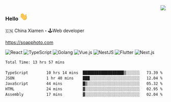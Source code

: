 <img align="right" src="https://github-readme-stats.vercel.app/api?username=yiiu&show_icons=false&bg_color=30,e96443,904e95&title_color=fff&text_color=fff" />

### Hello <img src="https://raw.githubusercontent.com/ABSphreak/ABSphreak/master/gifs/Hi.gif" width="26px" />
 
🇨🇳 China Xiamen・🕹Web developer

https://soapphoto.com

<p align="left"><img src="https://cdn.svgporn.com/logos/react.svg" alt="React" width="32" height="32"/> <img src="https://cdn.svgporn.com/logos/typescript-icon.svg" alt="TypeScript" width="32" height="32"/> <img src="https://cdn.svgporn.com/logos/gopher.svg" alt="Golang" width="32" height="32"/> <img src="https://cdn.svgporn.com/logos/vue.svg" alt="Vue.js" width="32" height="32"/> <img src="https://cdn.svgporn.com/logos/nestjs.svg" alt="NestJS" width="32" height="32"/> <img src="https://cdn.svgporn.com/logos/flutter.svg" alt="Flutter" width="32" height="32"/> <img src="https://cdn.svgporn.com/logos/nextjs-icon.svg" alt="Next.js" width="32" height="32"/></p>


<!--START_SECTION:waka-->

```txt
Total Time: 13 hrs 57 mins

TypeScript        10 hrs 14 mins  ██████████████████▒░░░░░░   73.39 %
JSON              1 hr 40 mins    ███░░░░░░░░░░░░░░░░░░░░░░   12.04 %
JavaScript        44 mins         █▒░░░░░░░░░░░░░░░░░░░░░░░   05.32 %
HTML              24 mins         ▓░░░░░░░░░░░░░░░░░░░░░░░░   02.95 %
Assembly          17 mins         ▓░░░░░░░░░░░░░░░░░░░░░░░░   02.04 %
```

<!--END_SECTION:waka-->
